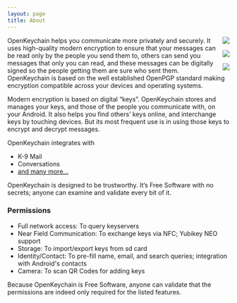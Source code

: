 ```yaml
---
layout: page
title: About
---
```


<div style="float: right;">
<a href="https://f-droid.org/app/org.sufficientlysecure.keychain"><img style="clear:both;" src="{{ site.url }}/public/images/fdroid.png" /></a>

<a href="https://play.google.com/store/apps/details?id=org.sufficientlysecure.keychain"><img style="clear:both;" src="{{ site.url }}/public/images/google_play.png" /></a>

<img style="clear:both;" src="{{ site.url }}/public/images/screen1.png" />
</div>

OpenKeychain helps you communicate more privately and securely. It uses high-quality modern encryption to ensure that your messages can be read only by the people you send them to, others can send you messages that only you can read, and these messages can be digitally signed so the people getting them are sure who sent them. OpenKeychain is based on the well established OpenPGP standard making encryption compatible across your devices and operating systems.

Modern encryption is based on digital “keys”. OpenKeychain stores and manages your keys, and those of the people you communicate with, on your Android. It also helps you find others’ keys online, and interchange keys by touching devices. But its most frequent use is in using those keys to encrypt and decrypt messages.

OpenKeychain integrates with

  * K-9 Mail
  * Conversations
  * [and many more…](http://www.openkeychain.org/apps/)

OpenKeychain is designed to be trustworthy. It’s Free Software with no secrets; anyone can examine and validate every bit of it.

### Permissions

  * Full network access: To query keyservers
  * Near Field Communication: To exchange keys via NFC; Yubikey NEO support
  * Storage: To import/export keys from sd card
  * Identity/Contact: To pre-fill name, email, and search queries; integration with Android's contacts
  * Camera: To scan QR Codes for adding keys
  
Because OpenKeychain is Free Software, anyone can validate that the permissions are indeed only required for the listed features.